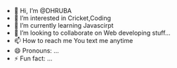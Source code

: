 - 👋 Hi, I’m @DHRUBA
- 👀 I’m interested in Cricket,Coding
- 🌱 I’m currently learning Javascirpt
- 💞️ I’m looking to collaborate on Web developing stuff...
- 📫 How to reach me You text me anytime
- 😄 Pronouns: ...
- ⚡ Fun fact: ...

<!---
TEJASDHRUBA/TEJASDHRUBA is a ✨ special ✨ repository because its `README.md` (this file) appears on your GitHub profile.
You can click the Preview link to take a look at your changes.
--->
